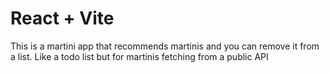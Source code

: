# React + Vite

This is a martini app that recommends martinis and you can remove it from a list. Like a todo list but for martinis fetching from a public API
